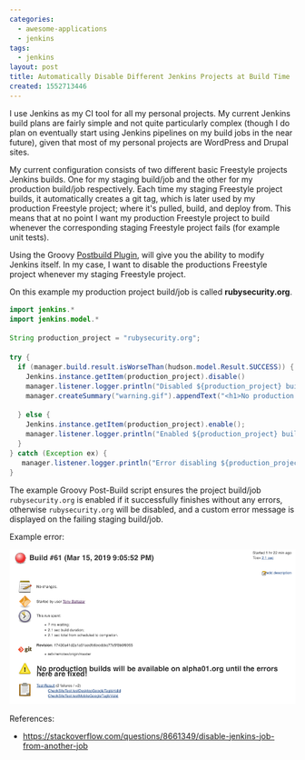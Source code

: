 ```yaml
---
categories:
  - awesome-applications
  - jenkins
tags:
  - jenkins
layout: post
title: Automatically Disable Different Jenkins Projects at Build Time
created: 1552713446
---
```


I use Jenkins as my CI tool for all my personal projects.  My current Jenkins build plans are fairly simple and not quite particularly complex (though I do plan on eventually start using Jenkins pipelines on my build jobs in the near future), given that most of my personal projects are WordPress and Drupal sites.

My current configuration consists of two different basic Freestyle projects Jenkins builds. One for my staging build/job and the other for my production build/job respectively. Each time my staging Freestyle project builds, it automatically creates a git tag, which is later used by my production Freestyle project; where it's pulled, build, and deploy from. This means that at no point I want my production Freestyle project to build whenever the corresponding staging Freestyle project fails (for example unit tests).

Using the Groovy <a href="https://wiki.jenkins.io/display/JENKINS/Groovy+Postbuild+Plugin" target="_blank">Postbuild Plugin</a>, will give you the ability to modify Jenkins itself. In my case, I want to disable the productions Freestyle project whenever my staging Freestyle project.

On this example my production project build/job is called <strong>rubysecurity.org</strong>. 
```java
import jenkins.*
import jenkins.model.*

String production_project = "rubysecurity.org";

try {
  if (manager.build.result.isWorseThan(hudson.model.Result.SUCCESS)) {
    Jenkins.instance.getItem(production_project).disable()
    manager.listener.logger.println("Disabled ${production_project} build plan!");
    manager.createSummary("warning.gif").appendText("<h1>No production builds will be available on ${production_project} until the errors here are fixed!</h1>", false, false, false, "red")

  } else {
    Jenkins.instance.getItem(production_project).enable();
    manager.listener.logger.println("Enabled ${production_project} build plan.");
  }
} catch (Exception ex) {
   manager.listener.logger.println("Error disabling ${production_project}." + ex.getMessage());
}
```

The example Groovy Post-Build script ensures the project build/job `rubysecurity.org` is enabled if it successfully finishes without any errors, otherwise `rubysecurity.org` will be disabled, and a custom error message is displayed on the failing staging build/job.

Example error:

<img src="/assets/awesome-applications/jenkins-error.png" alt="Jenkins error">

References:

* <a href="https://stackoverflow.com/questions/8661349/disable-jenkins-job-from-another-job" target="_blank">https://stackoverflow.com/questions/8661349/disable-jenkins-job-from-another-job</a>
